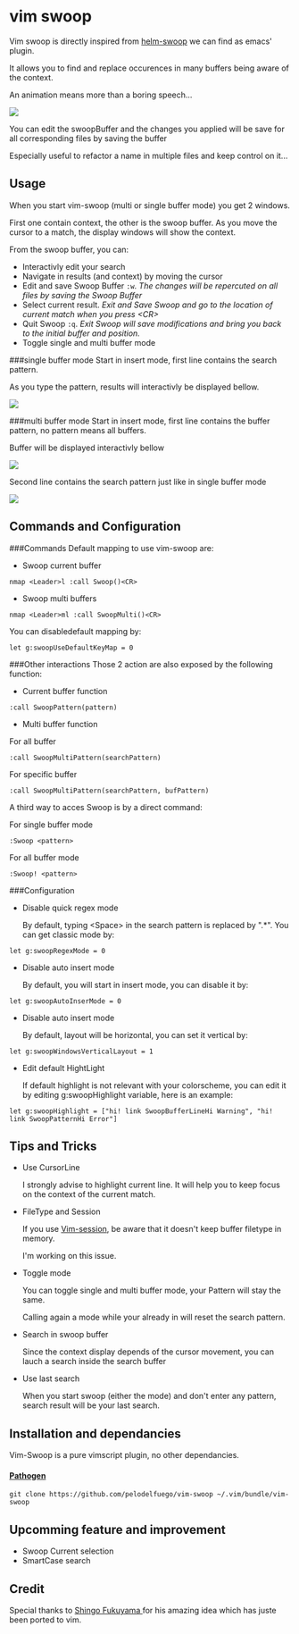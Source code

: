 vim swoop
=========

Vim swoop is directly inspired from [helm-swoop](https://github.com/ShingoFukuyama/helm-swoop) we can find as emacs' plugin.

It allows you to find and replace occurences in many buffers being aware of the context.

An animation means more than a boring speech...


![](https://github.com/pelodelfuego/vim-swoop/blob/dev/doc/images/moveSwoop.gif)

You can edit the swoopBuffer and the changes you applied will be save for all corresponding files by saving the buffer

Especially useful to refactor a name in multiple files and keep control on it...


Usage
-----

When you start vim-swoop (multi or single buffer mode) you get 2 windows.

First one contain context, the other is the swoop buffer. As you move the cursor to a match, the display windows will show the context.

From the swoop buffer, you can:
* Interactivly edit your search
* Navigate in results (and context) by moving the cursor
* Edit and save Swoop Buffer ```:w```.
*The changes will be repercuted on all files by saving the Swoop Buffer*
* Select current result.
*Exit and Save Swoop and go to the location of current match when you press \<CR\>*
* Quit Swoop ```:q```.
*Exit Swoop will save modifications and bring you back to the initial buffer and position.*
* Toggle single and multi buffer mode

###single buffer mode
Start in insert mode, first line contains the search pattern.

As you type the pattern, results will interactivly be displayed bellow.

![](https://raw.githubusercontent.com/pelodelfuego/vim-swoop/dev/doc/images/singleModeScreenshot.png)


###multi buffer mode
Start in insert mode, first line contains the buffer pattern, no pattern means all buffers.

Buffer will be displayed interactivly bellow

![](https://raw.githubusercontent.com/pelodelfuego/vim-swoop/dev/doc/images/multiModeBufferPatternScreenshot.png)

Second line contains the search pattern just like in single buffer mode

![](https://raw.githubusercontent.com/pelodelfuego/vim-swoop/dev/doc/images/multiModeSwoopPatternScreenshot.png)

Commands and Configuration
--------

###Commands
Default mapping to use vim-swoop are:

* Swoop current buffer
```
nmap <Leader>l :call Swoop()<CR>
```

* Swoop multi buffers
```
nmap <Leader>ml :call SwoopMulti()<CR>
```

You can disabledefault mapping by:
```
let g:swoopUseDefaultKeyMap = 0
```


###Other interactions
Those 2 action are also exposed by the following function:

* Current buffer function
```
:call SwoopPattern(pattern)
```

* Multi buffer function

For all buffer
```
:call SwoopMultiPattern(searchPattern)
```

For specific buffer
```
:call SwoopMultiPattern(searchPattern, bufPattern)
```

A third way to acces Swoop is by a direct command:

For single buffer mode
```
:Swoop <pattern>
```

For all buffer mode
```
:Swoop! <pattern>
```


###Configuration

* Disable quick regex mode

    By default, typing \<Space\> in the search pattern is replaced by ".*". You can get classic mode by:
```
let g:swoopRegexMode = 0
```

* Disable auto insert mode

    By default, you will start in insert mode, you can disable it by:
```
let g:swoopAutoInserMode = 0
```

* Disable auto insert mode

    By default, layout will be horizontal, you can set it vertical by:
```
let g:swoopWindowsVerticalLayout = 1
```

* Edit default HightLight

    If default highlight is not relevant with your colorscheme, you can edit it by editing g:swoopHighlight variable, here is an example:
```
let g:swoopHighlight = ["hi! link SwoopBufferLineHi Warning", "hi! link SwoopPatternHi Error"]
```


Tips and Tricks
---------------
* Use CursorLine

    I strongly advise to highlight current line. It will help you to keep focus on the context of the current match.

* FileType and Session

    If you use [Vim-session](https://github.com/xolox/vim-session), be aware that it doesn't keep buffer filetype in memory.

    I'm working on this issue.

* Toggle mode

    You can toggle single and multi buffer mode, your Pattern will stay the same.

    Calling again a mode while your already in will reset the search pattern.

* Search in swoop buffer

    Since the context display depends of the cursor movement, you can lauch a search inside the search buffer

* Use last search

    When you start swoop (either the mode) and don't enter any pattern, search result will be your last search.

Installation and dependancies
-----------------------------

Vim-Swoop is a pure vimscript plugin, no other dependancies.


#### [Pathogen](https://github.com/tpope/vim-pathogen)
```
git clone https://github.com/pelodelfuego/vim-swoop ~/.vim/bundle/vim-swoop
```


Upcomming feature and improvement
-----------------
* Swoop Current selection
* SmartCase search


Credit
------
Special thanks to [ Shingo Fukuyama ]( https://github.com/ShingoFukuyama ) for his amazing idea which has juste been ported to vim.

